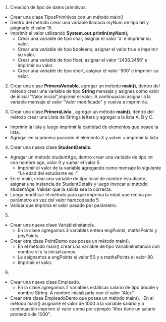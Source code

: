 1. Creacion de tipo de datos primitivos.
  - Crear una clase TiposPrimitivos con un método main() 
  - Dentro del método crear una variable llamada myNum de tipo **int** y asígnarle el valor 15.
  - Imprimir el valor utilizando **System.out.println(myNum);**
    - Crear una variable de tipo char,  asignar el valor  'a'  e imprimir su valor.
    - Crear una variable de tipo booleano, asignar el valor true e imprimir su valor.
    - Crear una variable de tipo float,  asignar el valor  '2436.2456' e imprimir su valor.
    - Crear una variable de tipo short,  asignar el valor  '500' e imprimir su valor.

2. Crear una clase **PrimeraVariable**, agregar un método **main()**, dentro del método crear una variable de tipo **String** mensaje y asignes como valor de inicial "Valor inicial",imprimir el valor. A continuación asígnar a la variable mensaje el valor "Valor modificado" y vuelva a  imprimirla.

3. Crear una clase **PrimeraLista** , agregar un método **main()**, dentro del método crear una Lista de Strings letters y agregar a la lista A, B y C.
  - Imprimir la lista y luego imprimir la cantidad de elementos que posee la lista.
  - Agregar en la primera posición el elemento X y volver a imprimir la lista

4. Crear una nueva clase **StudentDetails**.
  - Agregar un método studentAge, dentro crear una variable de tipo int con nombre age, valor 0 y sumar el valor 5.
    - Imprimir el valor de la variable  agregando como mensaje lo siguiente  “La edad del estudiante es :”.
  - En el main, crear una variable de tipo local de nombre estudiante, asignar una instancia de StudentDetails y luego invocar al método studentAge. Validar que la salida sea la correcta.
  - Luego modificar el método para que imprima la edad que reciba por parámetro en vez del valor hardcodeado 5.
  - Validar que imprima el valor pasado por parámetro.

5. 
  - Crear una nueva clase VariableInstancia.
    - En la clase agregamos 3 variables entera engPoints, mathsPoints y phyPoints..
  - Crear otra clase PointDemo que posea un método main().
    - En el método main() crear una variable de tipo VariableInstancia con nombre vI y la inicializamos.
    - Le asignamos a engPoints el valor 50 y a mathsPoints  el valor 80.
    - Imprimir el valor.

6.
  - Crear una nueva clase Empleado.
    - En la clase agregamos 2 variables estáticas salario de tipo double y nombre String. A nombre inicializarla con  el valor “Alex”.
  - Crear otra clase EmpleadoDemo que posea un método main().
    -En el método  main() asignarle el valor de 1000 a la variable salario y a continuación imprimir el valor como por ejemplo “Alex  tiene un salario promedio de 1000”.
